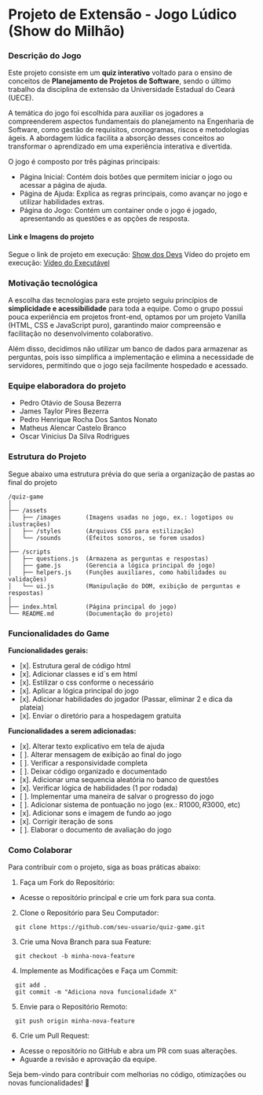# Projeto de Extensão - Jogo Lúdico (Show do Milhão)

### Descrição do Jogo

Este projeto consiste em um **quiz interativo** voltado para o ensino de conceitos de **Planejamento de Projetos de Software**, sendo o último trabalho da disciplina de extensão da Universidade Estadual do Ceará (UECE).

A temática do jogo foi escolhida para auxiliar os jogadores a compreenderem aspectos fundamentais do planejamento na Engenharia de Software, como gestão de requisitos, cronogramas, riscos e metodologias ágeis. A abordagem lúdica facilita a absorção desses conceitos ao transformar o aprendizado em uma experiência interativa e divertida.

O jogo é composto por três páginas principais:
- Página Inicial: Contém dois botões que permitem iniciar o jogo ou acessar a página de ajuda.
- Página de Ajuda: Explica as regras principais, como avançar no jogo e utilizar habilidades extras.
- Página do Jogo: Contém um container onde o jogo é jogado, apresentando as questões e as opções de resposta.

#### Link e Imagens do projeto
Segue o link de projeto em execução: [Show dos Devs](https://pedrootavio21.github.io/show-dos-devs/)
Vídeo do projeto em execução: [Vídeo do Executável](https://youtu.be/TEH25a0XAkQ)

### Motivação tecnológica
A escolha das tecnologias para este projeto seguiu princípios de **simplicidade e acessibilidade** para toda a equipe. Como o grupo possui pouca experiência em projetos front-end, optamos por um projeto Vanilla (HTML, CSS e JavaScript puro), garantindo maior compreensão e facilitação no desenvolvimento colaborativo.

Além disso, decidimos não utilizar um banco de dados para armazenar as perguntas, pois isso simplifica a implementação e elimina a necessidade de servidores, permitindo que o jogo seja facilmente hospedado e acessado.

### Equipe elaboradora do projeto
- Pedro Otávio de Sousa Bezerra
- James Taylor Pires Bezerra
- Pedro Henrique Rocha Dos Santos Nonato
- Matheus Alencar Castelo Branco
- Oscar Vinicius Da Silva Rodrigues

### Estrutura do Projeto

Segue abaixo uma estrutura prévia do que seria a organização de pastas ao final do projeto
```
/quiz-game
│
├── /assets
│   ├── /images       (Imagens usadas no jogo, ex.: logotipos ou ilustrações)
│   ├── /styles       (Arquivos CSS para estilização)
│   └── /sounds       (Efeitos sonoros, se forem usados)
│
├── /scripts
│   ├── questions.js  (Armazena as perguntas e respostas)
│   ├── game.js       (Gerencia a lógica principal do jogo)
│   ├── helpers.js    (Funções auxiliares, como habilidades ou validações)
│   └── ui.js         (Manipulação do DOM, exibição de perguntas e respostas)
│
├── index.html        (Página principal do jogo)
└── README.md         (Documentação do projeto)
```

### Funcionalidades do Game
**Funcionalidades gerais:**
- [x]. Estrutura geral de código html
- [x]. Adicionar classes e id´s em html
- [x]. Estilizar o css conforme o necessário
- [x]. Aplicar a lógica principal do jogo
- [x]. Adicionar habilidades do jogador (Passar, eliminar 2 e dica da plateia)
- [x]. Enviar o diretório para a hospedagem gratuita 

**Funcionalidades a serem adicionadas:**
- [x]. Alterar texto explicativo em tela de ajuda
- [ ]. Alterar mensagem de exibição ao final do jogo
- [ ]. Verificar a responsividade completa
- [ ]. Deixar código organizado e documentado
- [x]. Adicionar uma sequencia aleatória no banco de questões
- [x]. Verificar lógica de habilidades (1 por rodada)
- [ ]. Implementar uma maneira de salvar o progresso do jogo
- [ ]. Adicionar sistema de pontuação no jogo (ex.: R$1000, R$3000, etc)
- [x]. Adicionar sons e imagem de fundo ao jogo
- [x]. Corrigir iteração de sons
- [ ]. Elaborar o documento de avaliação do jogo

### Como Colaborar

Para contribuir com o projeto, siga as boas práticas abaixo:

1. Faça um Fork do Repositório:
 - Acesse o repositório principal e crie um fork para sua conta.

2. Clone o Repositório para Seu Computador:
```
  git clone https://github.com/seu-usuario/quiz-game.git
```

3. Crie uma Nova Branch para sua Feature:
```
  git checkout -b minha-nova-feature
```

4. Implemente as Modificações e Faça um Commit:
```
  git add .
  git commit -m "Adiciona nova funcionalidade X"
```
5. Envie para o Repositório Remoto:
```
  git push origin minha-nova-feature
```

6. Crie um Pull Request:
- Acesse o repositório no GitHub e abra um PR com suas alterações.
- Aguarde a revisão e aprovação da equipe.

Seja bem-vindo para contribuir com melhorias no código, otimizações ou novas funcionalidades! 🚀
